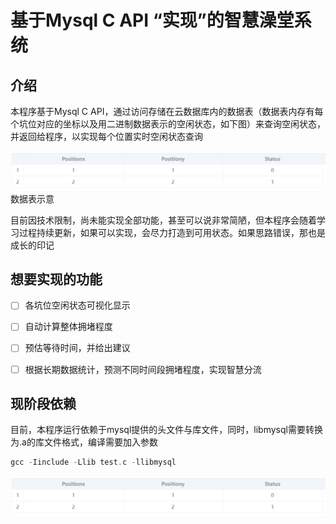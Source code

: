 # 基于Mysql C API “实现”的智慧澡堂系统
## 介绍

本程序基于Mysql C API，通过访问存储在云数据库内的数据表（数据表内存有每个坑位对应的坐标以及用二进制数据表示的空闲状态，如下图）来查询空闲状态，并返回给程序，以实现每个位置实时空闲状态查询

![数据表示意](readme/image.png)
数据表示意

目前因技术限制，尚未能实现全部功能，甚至可以说非常简陋，但本程序会随着学习过程持续更新，如果可以实现，会尽力打造到可用状态。如果思路错误，那也是成长的印记

## 想要实现的功能

- [ ] 各坑位空闲状态可视化显示

- [ ] 自动计算整体拥堵程度

- [ ] 预估等待时间，并给出建议

- [ ] 根据长期数据统计，预测不同时间段拥堵程度，实现智慧分流

## 现阶段依赖

目前，本程序运行依赖于mysql提供的头文件与库文件，同时，libmysql需要转换为.a的库文件格式，编译需要加入参数

```C
gcc -Iinclude -Llib test.c -llibmysql
```



![输入图片说明](readme/image.png)